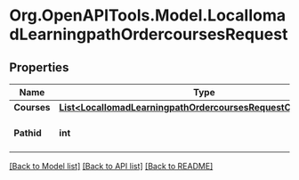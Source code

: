 # Org.OpenAPITools.Model.LocalIomadLearningpathOrdercoursesRequest

## Properties

Name | Type | Description | Notes
------------ | ------------- | ------------- | -------------
**Courses** | [**List&lt;LocalIomadLearningpathOrdercoursesRequestCoursesInner&gt;**](LocalIomadLearningpathOrdercoursesRequestCoursesInner.md) |  | 
**Pathid** | **int** | ID of Iomad Learning Path | 

[[Back to Model list]](../README.md#documentation-for-models) [[Back to API list]](../README.md#documentation-for-api-endpoints) [[Back to README]](../README.md)

